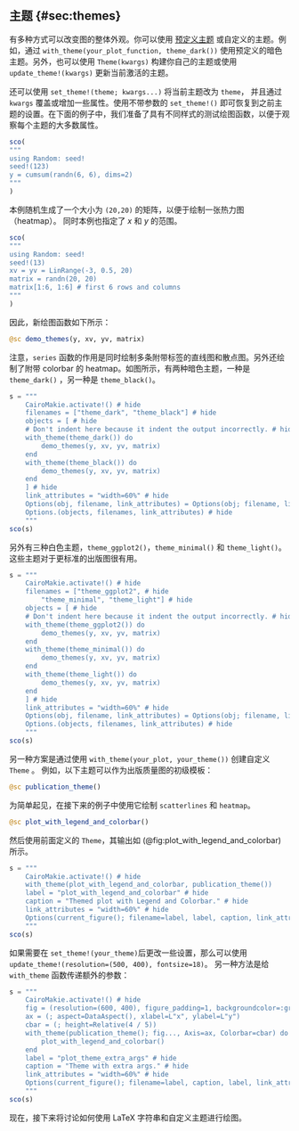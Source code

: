 ## 主题 {#sec:themes}

有多种方式可以改变图的整体外观。你可以使用 [预定义主题](http://makie.juliaplots.org/stable/documentation/theming/predefined_themes/index.html) 或自定义的主题。例如，通过 `with_theme(your_plot_function, theme_dark())` 使用预定义的暗色主题。另外，也可以使用 `Theme(kwargs)` 构建你自己的主题或使用 `update_theme!(kwargs)` 更新当前激活的主题。

还可以使用 `set_theme!(theme; kwargs...)` 将当前主题改为 `theme`， 并且通过 `kwargs` 覆盖或增加一些属性。使用不带参数的 `set_theme!()` 即可恢复到之前主题的设置。在下面的例子中，我们准备了具有不同样式的测试绘图函数，以便于观察每个主题的大多数属性。

```jl
sco(
"""
using Random: seed!
seed!(123)
y = cumsum(randn(6, 6), dims=2)
"""
)
```

本例随机生成了一个大小为 `(20,20)` 的矩阵，以便于绘制一张热力图（heatmap）。
同时本例也指定了 $x$ 和 $y$ 的范围。

```jl
sco(
"""
using Random: seed!
seed!(13)
xv = yv = LinRange(-3, 0.5, 20)
matrix = randn(20, 20)
matrix[1:6, 1:6] # first 6 rows and columns
"""
)
```

因此，新绘图函数如下所示：

```jl
@sc demo_themes(y, xv, yv, matrix)
```

注意，`series` 函数的作用是同时绘制多条附带标签的直线图和散点图。另外还绘制了附带 colorbar 的 heatmap。如图所示，有两种暗色主题，一种是 `theme_dark()` ，另一种是 `theme_black()`。

```jl
s = """
    CairoMakie.activate!() # hide
    filenames = ["theme_dark", "theme_black"] # hide
    objects = [ # hide
    # Don't indent here because it indent the output incorrectly. # hide
    with_theme(theme_dark()) do
        demo_themes(y, xv, yv, matrix)
    end
    with_theme(theme_black()) do
        demo_themes(y, xv, yv, matrix)
    end
    ] # hide
    link_attributes = "width=60%" # hide
    Options(obj, filename, link_attributes) = Options(obj; filename, link_attributes) # hide
    Options.(objects, filenames, link_attributes) # hide
    """
sco(s)
```

另外有三种白色主题，`theme_ggplot2()`，`theme_minimal()` 和 `theme_light()`。这些主题对于更标准的出版图很有用。

```jl
s = """
    CairoMakie.activate!() # hide
    filenames = ["theme_ggplot2", # hide
        "theme_minimal", "theme_light"] # hide
    objects = [ # hide
    # Don't indent here because it indent the output incorrectly. # hide
    with_theme(theme_ggplot2()) do
        demo_themes(y, xv, yv, matrix)
    end
    with_theme(theme_minimal()) do
        demo_themes(y, xv, yv, matrix)
    end
    with_theme(theme_light()) do
        demo_themes(y, xv, yv, matrix)
    end
    ] # hide
    link_attributes = "width=60%" # hide
    Options(obj, filename, link_attributes) = Options(obj; filename, link_attributes) # hide
    Options.(objects, filenames, link_attributes) # hide
    """
sco(s)
```

另一种方案是通过使用 `with_theme(your_plot, your_theme())` 创建自定义 `Theme` 。
例如，以下主题可以作为出版质量图的初级模板：

```jl
@sc publication_theme()
```

为简单起见，在接下来的例子中使用它绘制 `scatterlines` 和 `heatmap`。

```jl
@sc plot_with_legend_and_colorbar()
```

然后使用前面定义的 `Theme`，其输出如 (@fig:plot_with_legend_and_colorbar) 所示。

```jl
s = """
    CairoMakie.activate!() # hide
    with_theme(plot_with_legend_and_colorbar, publication_theme())
    label = "plot_with_legend_and_colorbar" # hide
    caption = "Themed plot with Legend and Colorbar." # hide
    link_attributes = "width=60%" # hide
    Options(current_figure(); filename=label, label, caption, link_attributes) # hide
    """
sco(s)
```

如果需要在 `set_theme!(your_theme)`后更改一些设置，那么可以使用 `update_theme!(resolution=(500, 400), fontsize=18)`。
另一种方法是给 `with_theme` 函数传递额外的参数：

```jl
s = """
    CairoMakie.activate!() # hide
    fig = (resolution=(600, 400), figure_padding=1, backgroundcolor=:grey90)
    ax = (; aspect=DataAspect(), xlabel=L"x", ylabel=L"y")
    cbar = (; height=Relative(4 / 5))
    with_theme(publication_theme(); fig..., Axis=ax, Colorbar=cbar) do
        plot_with_legend_and_colorbar()
    end
    label = "plot_theme_extra_args" # hide
    caption = "Theme with extra args." # hide
    link_attributes = "width=60%" # hide
    Options(current_figure(); filename=label, caption, label, link_attributes) # hide
    """
sco(s)
```

现在，接下来将讨论如何使用 LaTeX 字符串和自定义主题进行绘图。
